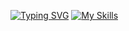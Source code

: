 [![Typing SVG](https://readme-typing-svg.herokuapp.com?font=Fira+Code&pause=1000&color=F70000&width=435&lines=I'M+D4RKSEC)](https://git.io/typing-svg)
[![My Skills](https://skillicons.dev/icons?i=python,linux,html,css,js)](https://skillicons.dev)
